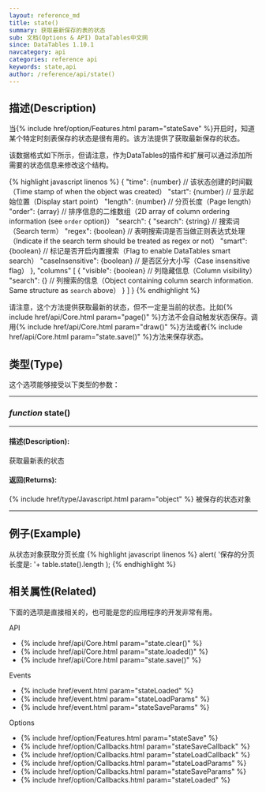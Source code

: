 ```yaml
---
layout: reference_md
title: state()
summary: 获取最新保存的表的状态
sub: 文档(Options & API) DataTables中文网
since: DataTables 1.10.1
navcategory: api
categories: reference api
keywords: state,api
author: /reference/api/state()
---
```



## 描述(Description)

当{% include href/option/Features.html param="stateSave" %}开启时，知道某个特定时刻表保存的状态是很有用的。该方法提供了获取最新保存的状态。

该数据格式如下所示，但请注意，作为DataTables的插件和扩展可以通过添加所需要的状态信息来修改这个结构。

{% highlight javascript linenos %}
{
    "time":   {number}               // 该状态创建的时间戳（Time stamp of when the object was created）
    "start":  {number}               // 显示起始位置（Display start point）
    "length": {number}               // 分页长度（Page length）
    "order":  {array}                // 排序信息的二维数组（2D array of column ordering information (see `order` option)）
    "search": {
        "search":          {string}  // 搜索词（Search term）
        "regex":           {boolean} // 表明搜索词是否当做正则表达式处理（Indicate if the search term should be treated as regex or not）
        "smart":           {boolean} // 标记是否开启内置搜索（Flag to enable DataTables smart search）
        "caseInsensitive": {boolean} // 是否区分大小写（Case insensitive flag）
    },
    "columns" [
        {
            "visible": {boolean}     // 列隐藏信息（Column visibility）
            "search":  {}            // 列搜索的信息（Object containing column search information. Same structure as `search` above）
        }
    ]
}
{% endhighlight %}

请注意，这个方法提供获取最新的状态，但不一定是当前的状态。比如{% include href/api/Core.html param="page()" %}方法不会自动触发状态保存。调用{% include href/api/Core.html param="draw()" %}方法或者{% include href/api/Core.html param="state.save()" %}方法来保存状态。


## 类型(Type)
这个选项能够接受以下类型的参数：

---
    
### _function_ **state()**   

---

#### 描述(Description):
获取最新表的状态

#### 返回(Returns):
{% include href/type/Javascript.html param="object" %}
被保存的状态对象

--- 
    
## 例子(Example)

从状态对象获取分页长度
{% highlight javascript linenos %}
alert( '保存的分页长度是: '+ table.state().length );
{% endhighlight %}



## 相关属性(Related)
下面的选项是直接相关的，也可能是您的应用程序的开发非常有用。

API

- {% include href/api/Core.html param="state.clear()" %}
- {% include href/api/Core.html param="state.loaded()" %}
- {% include href/api/Core.html param="state.save()" %}

Events

- {% include href/event.html param="stateLoaded" %}
- {% include href/event.html param="stateLoadParams" %}
- {% include href/event.html param="stateSaveParams" %}

Options

- {% include href/option/Features.html param="stateSave" %}
- {% include href/option/Callbacks.html param="stateSaveCallback" %}
- {% include href/option/Callbacks.html param="stateLoadCallback" %}
- {% include href/option/Callbacks.html param="stateLoadParams" %}
- {% include href/option/Callbacks.html param="stateSaveParams" %}
- {% include href/option/Callbacks.html param="stateLoaded" %}


